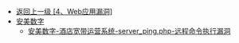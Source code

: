 - [返回上一级 [4、Web应用漏洞]](/4、Web应用漏洞)
- [安美数字](/4、Web应用漏洞/安美数字/)
  - [安美数字-酒店宽带运营系统-server_ping.php-远程命令执行漏洞](/4、Web应用漏洞/安美数字/安美数字-酒店宽带运营系统-server_ping.php-远程命令执行漏洞.md)
